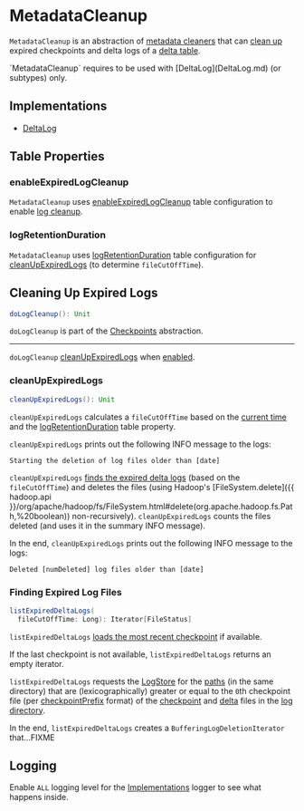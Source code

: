 # MetadataCleanup

`MetadataCleanup` is an abstraction of [metadata cleaners](#implementations) that can [clean up](#doLogCleanup) expired checkpoints and delta logs of a [delta table](#self).

<span id="self">
`MetadataCleanup` requires to be used with [DeltaLog](DeltaLog.md) (or subtypes) only.

## Implementations

* [DeltaLog](DeltaLog.md)

## Table Properties

### <span id="enableExpiredLogCleanup"> enableExpiredLogCleanup

`MetadataCleanup` uses [enableExpiredLogCleanup](table-properties/DeltaConfigs.md#ENABLE_EXPIRED_LOG_CLEANUP) table configuration to enable [log cleanup](#doLogCleanup).

### <span id="deltaRetentionMillis"> logRetentionDuration

`MetadataCleanup` uses [logRetentionDuration](table-properties/DeltaConfigs.md#LOG_RETENTION) table configuration for [cleanUpExpiredLogs](#cleanUpExpiredLogs) (to determine `fileCutOffTime`).

## <span id="doLogCleanup"> Cleaning Up Expired Logs

```scala
doLogCleanup(): Unit
```

`doLogCleanup` is part of the [Checkpoints](checkpoints/Checkpoints.md#doLogCleanup) abstraction.

---

`doLogCleanup` [cleanUpExpiredLogs](#cleanUpExpiredLogs) when [enabled](#enableExpiredLogCleanup).

### <span id="cleanUpExpiredLogs"> cleanUpExpiredLogs

```scala
cleanUpExpiredLogs(): Unit
```

`cleanUpExpiredLogs` calculates a `fileCutOffTime` based on the [current time](DeltaLog.md#clock) and the [logRetentionDuration](#deltaRetentionMillis) table property.

`cleanUpExpiredLogs` prints out the following INFO message to the logs:

```text
Starting the deletion of log files older than [date]
```

`cleanUpExpiredLogs` [finds the expired delta logs](#listExpiredDeltaLogs) (based on the `fileCutOffTime`) and deletes the files (using Hadoop's [FileSystem.delete]({{ hadoop.api }}/org/apache/hadoop/fs/FileSystem.html#delete(org.apache.hadoop.fs.Path,%20boolean)) non-recursively). `cleanUpExpiredLogs` counts the files deleted (and uses it in the summary INFO message).

In the end, `cleanUpExpiredLogs` prints out the following INFO message to the logs:

```text
Deleted [numDeleted] log files older than [date]
```

### <span id="listExpiredDeltaLogs"> Finding Expired Log Files

```scala
listExpiredDeltaLogs(
  fileCutOffTime: Long): Iterator[FileStatus]
```

`listExpiredDeltaLogs` [loads the most recent checkpoint](checkpoints/Checkpoints.md#lastCheckpoint) if available.

If the last checkpoint is not available, `listExpiredDeltaLogs` returns an empty iterator.

`listExpiredDeltaLogs` requests the [LogStore](DeltaLog.md#store) for the [paths](storage/LogStore.md#listFrom) (in the same directory) that are (lexicographically) greater or equal to the ``0``th checkpoint file (per [checkpointPrefix](FileNames.md#checkpointPrefix) format) of the [checkpoint](FileNames.md#isCheckpointFile) and [delta](FileNames.md#isDeltaFile) files in the [log directory](DeltaLog.md#logPath).

In the end, `listExpiredDeltaLogs` creates a `BufferingLogDeletionIterator` that...FIXME

## Logging

Enable `ALL` logging level for the [Implementations](#implementations) logger to see what happens inside.
